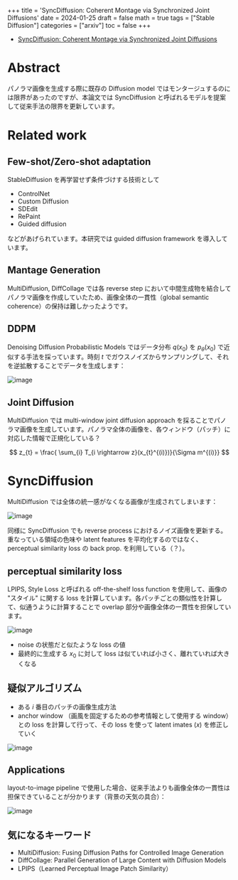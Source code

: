 +++
title = 'SyncDiffusion: Coherent Montage via Synchronized Joint Diffusions'
date = 2024-01-25
draft = false
math = true
tags = ["Stable Diffusion"]
categories = ["arxiv"]
toc = false
+++


- [SyncDiffusion: Coherent Montage via Synchronized Joint Diffusions](https://arxiv.org/abs/2306.05178)

# Abstract

パノラマ画像を生成する際に既存の Diffusion model ではモンタージュするのには限界があったのですが、本論文では SyncDiffusion と呼ばれるモデルを提案して従来手法の限界を更新しています。

# Related work

## Few-shot/Zero-shot adaptation

StableDiffusion を再学習せず条件づけする技術として

- ControlNet
- Custom Diffusion
- SDEdit
- RePaint
- Guided diffusion

などがあげられています。本研究では guided diffusion framework を導入しています。


## Mantage Generation

MultiDiffusion, DiffCollage では各 reverse step において中間生成物を結合してパノラマ画像を作成していたため、画像全体の一貫性（global semantic coherence）の保持は難しかったようです。


## DDPM

Denoising Diffusion Probabilistic Models ではデータ分布 $q(x_0)$ を $p_\theta(x_0)$ で近似する手法を採っています。時刻 $t$ でガウスノイズからサンプリングして、それを逆拡散することでデータを生成します：

![image](https://github.com/kabupen/papers/assets/19812756/908fedf9-42fb-45c6-91b4-4acc86999d97)



## Joint Diffusion

MultiDiffusion では multi-window joint diffusion approach を採ることでパノラマ画像を生成しています。パノラマ全体の画像を、各ウィンドウ（パッチ）に対応した情報で正規化している？

$$
z_{t} = \frac{ \sum_{i} T_{i \rightarrow z}(x_{t}^{(i)})}{\Sigma m^{(i)}}
$$




# SyncDiffusion

MultiDiffusion では全体の統一感がなくなる画像が生成されてしまいます：

![image](https://github.com/kabupen/papers/assets/19812756/38110784-39e7-4466-8301-830b99971f7c)

同様に SyncDiffusion でも reverse process におけるノイズ画像を更新する。重なっている領域の色味や latent features を平均化するのではなく、perceptual similarity loss の back prop. を利用している（？）。

## perceptual similarity loss

LPIPS, Style Loss と呼ばれる off-the-shelf loss function を使用して、画像の "スタイル" に関する loss を計算しています。各パッチごとの類似性を計算して、似通うように計算することで overlap 部分や画像全体の一貫性を担保しています。

![image](https://github.com/kabupen/papers/assets/19812756/e1339999-3931-4c9a-8ab3-7d57dc796b1f)

- noise の状態だと似たような loss の値
- 最終的に生成する $x_0$ に対して loss は似ていれば小さく、離れていれば大きくなる

## 疑似アルゴリズム

- ある $i$ 番目のパッチの画像生成方法
- anchor window （画風を固定するための参考情報として使用する window）との loss を計算して行って、その loss を使って latent imates ($x$) を修正していく


![image](https://github.com/kabupen/papers/assets/19812756/5d5cd4e9-9bd8-4c7c-82d2-c47d4fefe0ee)



## Applications

layout-to-image pipeline で使用した場合、従来手法よりも画像全体の一貫性は担保できていることが分かります（背景の天気の具合）：

![image](https://github.com/kabupen/papers/assets/19812756/fa74724c-8a29-43da-bc05-b47cd09c5383)

 





## 気になるキーワード

- MultiDiffusion: Fusing Diffusion Paths for Controlled Image Generation
- DiffCollage: Parallel Generation of Large Content with Diffusion Models
- LPIPS（Learned Perceptual Image Patch Similarity）